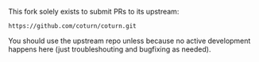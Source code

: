 This fork solely exists to submit PRs to its upstream:

	https://github.com/coturn/coturn.git

You should use the upstream repo unless because no active development happens
here (just troubleshouting and bugfixing as needed).
